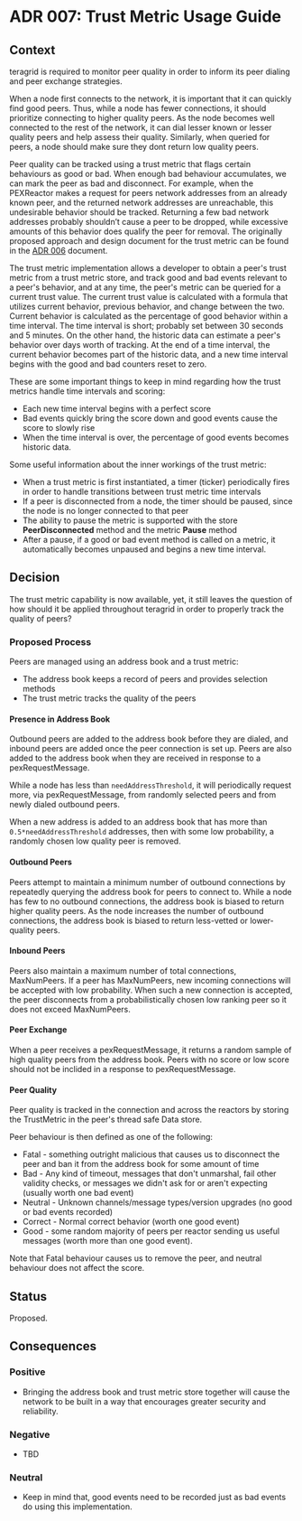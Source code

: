 # ADR 007: Trust Metric Usage Guide

## Context

teragrid is required to monitor peer quality in order to inform its peer dialing and peer exchange strategies.

When a node first connects to the network, it is important that it can quickly find good peers.
Thus, while a node has fewer connections, it should prioritize connecting to higher quality peers.
As the node becomes well connected to the rest of the network, it can dial lesser known or lesser
quality peers and help assess their quality. Similarly, when queried for peers, a node should make
sure they dont return low quality peers.

Peer quality can be tracked using a trust metric that flags certain behaviours as good or bad. When enough
bad behaviour accumulates, we can mark the peer as bad and disconnect.
For example, when the PEXReactor makes a request for peers network addresses from an already known peer, and the returned network addresses are unreachable, this undesirable behavior should be tracked. Returning a few bad network addresses probably shouldn’t cause a peer to be dropped, while excessive amounts of this behavior does qualify the peer for removal. The originally proposed approach and design document for the trust metric can be found in the [ADR 006](adr-006-trust-metric.md) document.

The trust metric implementation allows a developer to obtain a peer's trust metric from a trust metric store, and track good and bad events relevant to a peer's behavior, and at any time, the peer's metric can be queried for a current trust value. The current trust value is calculated with a formula that utilizes current behavior, previous behavior, and change between the two. Current behavior is calculated as the percentage of good behavior within a time interval. The time interval is short; probably set between 30 seconds and 5 minutes. On the other hand, the historic data can estimate a peer's behavior over days worth of tracking. At the end of a time interval, the current behavior becomes part of the historic data, and a new time interval begins with the good and bad counters reset to zero.

These are some important things to keep in mind regarding how the trust metrics handle time intervals and scoring:
- Each new time interval begins with a perfect score
- Bad events quickly bring the score down and good events cause the score to slowly rise
- When the time interval is over, the percentage of good events becomes historic data.

Some useful information about the inner workings of the trust metric:
- When a trust metric is first instantiated, a timer (ticker) periodically fires in order to handle transitions between trust metric time intervals
- If a peer is disconnected from a node, the timer should be paused, since the node is no longer connected to that peer
- The ability to pause the metric is supported with the store **PeerDisconnected** method and the metric **Pause** method
- After a pause, if a good or bad event method is called on a metric, it automatically becomes unpaused and begins a new time interval.

## Decision

The trust metric capability is now available, yet, it still leaves the question of how should it be applied throughout teragrid in order to properly track the quality of peers?

### Proposed Process

Peers are managed using an address book and a trust metric:

- The address book keeps a record of peers and provides selection methods
- The trust metric tracks the quality of the peers

#### Presence in Address Book

Outbound peers are added to the address book before they are dialed,
and inbound peers are added once the peer connection is set up.
Peers are also added to the address book when they are received in response to
a pexRequestMessage.

While a node has less than `needAddressThreshold`, it will periodically request more,
via pexRequestMessage, from randomly selected peers and from newly dialed outbound peers.

When a new address is added to an address book that has more than `0.5*needAddressThreshold` addresses,
then with some low probability, a randomly chosen low quality peer is removed.

#### Outbound Peers

Peers attempt to maintain a minimum number of outbound connections by
repeatedly querying the address book for peers to connect to.
While a node has few to no outbound connections, the address book is biased to return
higher quality peers. As the node increases the number of outbound connections,
the address book is biased to return less-vetted or lower-quality peers.

#### Inbound Peers

Peers also maintain a maximum number of total connections, MaxNumPeers.
If a peer has MaxNumPeers, new incoming connections will be accepted with low probability.
When such a new connection is accepted, the peer disconnects from a probabilistically chosen low ranking peer
so it does not exceed MaxNumPeers.

#### Peer Exchange

When a peer receives a pexRequestMessage, it returns a random sample of high quality peers from the address book. Peers with no score or low score should not be inclided in a response to pexRequestMessage.

#### Peer Quality

Peer quality is tracked in the connection and across the reactors by storing the TrustMetric in the peer's
thread safe Data store.

Peer behaviour is then defined as one of the following:
- Fatal - something outright malicious that causes us to disconnect the peer and ban it from the address book for some amount of time
- Bad - Any kind of timeout, messages that don't unmarshal, fail other validity checks, or messages we didn't ask for or aren't expecting (usually worth one bad event)
- Neutral - Unknown channels/message types/version upgrades (no good or bad events recorded)
- Correct - Normal correct behavior (worth one good event)
- Good - some random majority of peers per reactor sending us useful messages (worth more than one good event).

Note that Fatal behaviour causes us to remove the peer, and neutral behaviour does not affect the score.

## Status

Proposed.

## Consequences

### Positive

- Bringing the address book and trust metric store together will cause the network to be built in a way that encourages greater security and reliability.

### Negative

- TBD

### Neutral

- Keep in mind that, good events need to be recorded just as bad events do using this implementation.
